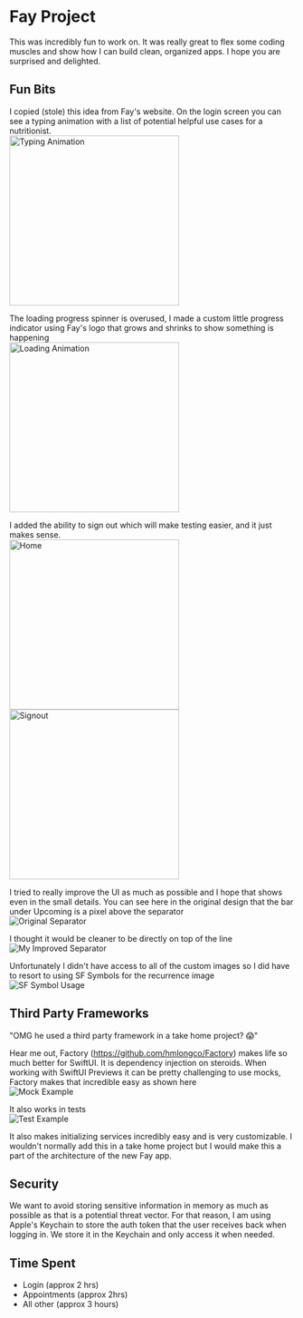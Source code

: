 # Fay Project

This was incredibly fun to work on. It was really great to flex some coding muscles and show how I can build clean, organized apps. I hope you are surprised and delighted.

## Fun Bits

I copied (stole) this idea from Fay's website. On the login screen you can see a typing animation with a list of potential helpful use cases for a nutritionist. 
<br>
<img src="images/typing.png" width="300" alt="Typing Animation">

The loading progress spinner is overused, I made a custom little progress indicator using Fay's logo that grows and shrinks to show something is happening 
<br>
<img src="images/loading.png" width="300" alt="Loading Animation">

I added the ability to sign out which will make testing easier, and it just makes sense. 
<br>
<img src="images/home.png" width="300" alt="Home">
<img src="images/signout.png" width="300" alt="Signout">

I tried to really improve the UI as much as possible and I hope that shows even in the small details. You can see here in the original design that the bar under Upcoming is a pixel above the separator 
<br>
![Original Separator](images/separator.png)

I thought it would be cleaner to be directly on top of the line 
<br>
![My Improved Separator](images/myseparator.png)

Unfortunately I didn't have access to all of the custom images so I did have to resort to using SF Symbols for the recurrence image
<br>
![SF Symbol Usage](images/sfsymbol.png)

## Third Party Frameworks

"OMG he used a third party framework in a take home project? 😱" 

Hear me out, Factory (https://github.com/hmlongco/Factory) makes life so much better for SwiftUI. It is dependency injection on steroids. When working with SwiftUI Previews it can be pretty challenging to use mocks, Factory makes that incredible easy as shown here 
<br>
![Mock Example](images/mock.png)

It also works in tests 
<br>
![Test Example](images/test.png)

It also makes initializing services incredibly easy and is very customizable. I wouldn't normally add this in a take home project but I would make this a part of the architecture of the new Fay app.

## Security

We want to avoid storing sensitive information in memory as much as possible as that is a potential threat vector. For that reason, I am using Apple's Keychain to store the auth token that the user receives back when logging in. We store it in the Keychain and only access it when needed.

## Time Spent

- Login (approx 2 hrs)
- Appointments (approx 2hrs)
- All other (approx 3 hours)
